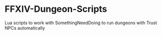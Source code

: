 # FFXIV-Dungeon-Scripts
Lua scripts to work with SomethingNeedDoing to run dungeons with Trust NPCs automatically
